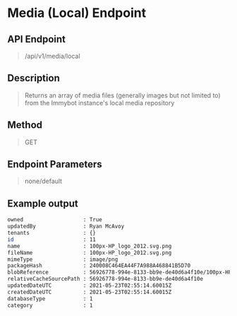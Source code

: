 # Media (Local) Endpoint
## API Endpoint
> /api/v1/media/local
## Description
> Returns an array of media files (generally images but not limited to) from the Immybot instance's local media repository
## Method
> GET
## Endpoint Parameters
> none/default
## Example output
```sh
owned                   : True
updatedBy               : Ryan McAvoy
tenants                 : {}
id                      : 11
name                    : 100px-HP_logo_2012.svg.png
fileName                : 100px-HP_logo_2012.svg.png
mimeType                : image/png
packageHash             : 240008C464EA44F7A988A468841B5D70
blobReference           : 56926778-994e-8133-bb9e-de40d6a4f10e/100px-HP_logo_2012.svg.png
relativeCacheSourcePath : 56926778-994e-8133-bb9e-de40d6a4f10e
updatedDateUTC          : 2021-05-23T02:55:14.60015Z
createdDateUTC          : 2021-05-23T02:55:14.60015Z
databaseType            : 1
category                : 1
```